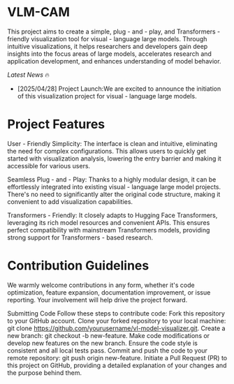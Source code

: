 # VLM-CAM
This project aims to create a simple, plug - and - play, and Transformers - friendly visualization tool for visual - language large models. Through intuitive visualizations, it helps researchers and developers gain deep insights into the focus areas of large models, accelerates research and application development, and enhances understanding of model behavior.


*Latest News* 🔥
- [2025/04/28] Project Launch:We are excited to announce the initiation of this visualization project for visual - language large models.

# Project Features
User - Friendly Simplicity: The interface is clean and intuitive, eliminating the need for complex configurations. This allows users to quickly get started with visualization analysis, lowering the entry barrier and making it accessible for various users.

Seamless Plug - and - Play: Thanks to a highly modular design, it can be effortlessly integrated into existing visual - language large model projects. There's no need to significantly alter the original code structure, making it convenient to add visualization capabilities.

Transformers - Friendly: It closely adapts to Hugging Face Transformers, leveraging its rich model resources and convenient APIs. This ensures perfect compatibility with mainstream Transformers models, providing strong support for Transformers - based research.

# Contribution Guidelines
We warmly welcome contributions in any form, whether it's code optimization, feature expansion, documentation improvement, or issue reporting. Your involvement will help drive the project forward.

Submitting Code
Follow these steps to contribute code:
Fork this repository to your GitHub account.
Clone your forked repository to your local machine: git clone https://github.com/yourusername/vl-model-visualizer.git.
Create a new branch: git checkout -b new-feature.
Make code modifications or develop new features on the new branch.
Ensure the code style is consistent and all local tests pass.
Commit and push the code to your remote repository: git push origin new-feature.
Initiate a Pull Request (PR) to this project on GitHub, providing a detailed explanation of your changes and the purpose behind them.

